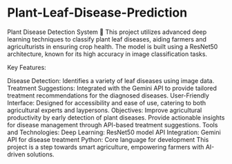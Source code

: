 # Plant-Leaf-Disease-Prediction

Plant Disease Detection System 🌿
This project utilizes advanced deep learning techniques to classify plant leaf diseases, aiding farmers and agriculturists in ensuring crop health. The model is built using a ResNet50 architecture, known for its high accuracy in image classification tasks.

Key Features:

Disease Detection: Identifies a variety of leaf diseases using image data.
Treatment Suggestions: Integrated with the Gemini API to provide tailored treatment recommendations for the diagnosed diseases.
User-Friendly Interface: Designed for accessibility and ease of use, catering to both agricultural experts and laypersons.
Objectives:
Improve agricultural productivity by early detection of plant diseases.
Provide actionable insights for disease management through API-based treatment suggestions.
Tools and Technologies:
Deep Learning: ResNet50 model
API Integration: Gemini API for disease treatment
Python: Core language for development
This project is a step towards smart agriculture, empowering farmers with AI-driven solutions.
